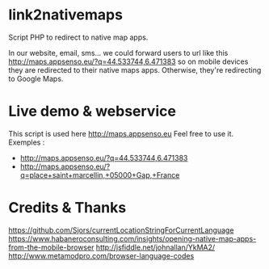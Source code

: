 # link2nativemaps
Script PHP to redirect to native map apps.

In our website, email, sms... we could forward users to url like this 
    http://maps.appsenso.eu/?q=44.533744,6.471383
so on mobile devices they are redirected to their native maps apps. Otherwise, they're redirecting to Google Maps.

# Live demo & webservice
This script is used here http://maps.appsenso.eu
Feel free to use it. Exemples :
 * http://maps.appsenso.eu/?q=44.533744,6.471383
 * http://maps.appsenso.eu/?q=place+saint+marcellin,+05000+Gap,+France


# Credits & Thanks
https://github.com/Sjors/currentLocationStringForCurrentLanguage
https://www.habaneroconsulting.com/insights/opening-native-map-apps-from-the-mobile-browser
http://jsfiddle.net/johnallan/YkMA2/
http://www.metamodpro.com/browser-language-codes



